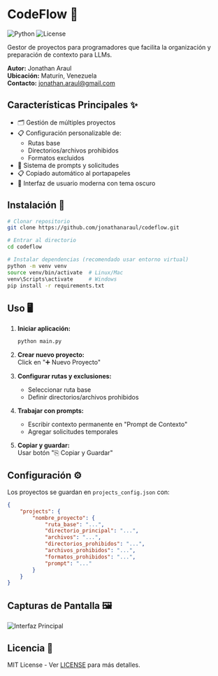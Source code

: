 # CodeFlow 🚀

![Python](https://img.shields.io/badge/Python-3.10%2B-blue)
![License](https://img.shields.io/badge/License-MIT-green)

Gestor de proyectos para programadores que facilita la organización y preparación de contexto para LLMs.

**Autor:** Jonathan Araul  
**Ubicación:** Maturín, Venezuela  
**Contacto:** [jonathan.araul@gmail.com](mailto:jonathan.araul@gmail.com)

## Características Principales ✨

- 🗂️ Gestión de múltiples proyectos
- 📋 Configuración personalizable de:
  - Rutas base
  - Directorios/archivos prohibidos
  - Formatos excluidos
- 📝 Sistema de prompts y solicitudes
- 📋 Copiado automático al portapapeles
- 🎨 Interfaz de usuario moderna con tema oscuro

## Instalación 🔧

```bash
# Clonar repositorio
git clone https://github.com/jonathanaraul/codeflow.git

# Entrar al directorio
cd codeflow

# Instalar dependencias (recomendado usar entorno virtual)
python -m venv venv
source venv/bin/activate  # Linux/Mac
venv\Scripts\activate     # Windows
pip install -r requirements.txt
```

## Uso 🖥️

1. **Iniciar aplicación:**
   
   ```bash
   python main.py
   ```

2. **Crear nuevo proyecto:**  
   Click en "➕ Nuevo Proyecto"

3. **Configurar rutas y exclusiones:**  
   
   - Seleccionar ruta base  
   - Definir directorios/archivos prohibidos

4. **Trabajar con prompts:**  
   
   - Escribir contexto permanente en "Prompt de Contexto"  
   - Agregar solicitudes temporales

5. **Copiar y guardar:**  
   Usar botón "⎘ Copiar y Guardar"

## Configuración ⚙️

Los proyectos se guardan en `projects_config.json` con:

```json
{
    "projects": {
        "nombre_proyecto": {
            "ruta_base": "...",
            "directorio_principal": "...",
            "archivos": "...",
            "directorios_prohibidos": "...",
            "archivos_prohibidos": "...",
            "formatos_prohibidos": "...",
            "prompt": "..."
        }
    }
}
```

## Capturas de Pantalla 🖼️

![Interfaz Principal](https://ejemplo.com/captura-codeflow.jpg)

## Licencia 📄

MIT License - Ver [LICENSE](LICENSE) para más detalles.